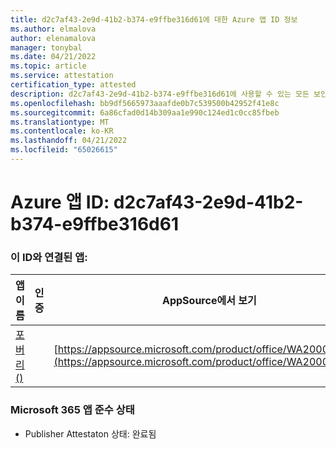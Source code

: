 ```yaml
---
title: d2c7af43-2e9d-41b2-b374-e9ffbe316d61에 대한 Azure 앱 ID 정보
ms.author: elmalova
author: elenamalova
manager: tonybal
ms.date: 04/21/2022
ms.topic: article
ms.service: attestation
certification_type: attested
description: d2c7af43-2e9d-41b2-b374-e9ffbe316d61에 사용할 수 있는 모든 보안 및 규정 준수 정보입니다.
ms.openlocfilehash: bb9df5665973aaafde0b7c539500b42952f41e8c
ms.sourcegitcommit: 6a86cfad0d14b309aa1e990c124ed1c0cc85fbeb
ms.translationtype: MT
ms.contentlocale: ko-KR
ms.lasthandoff: 04/21/2022
ms.locfileid: "65026615"
---
```

# <a name="azure-app-id-d2c7af43-2e9d-41b2-b374-e9ffbe316d61"></a>Azure 앱 ID: d2c7af43-2e9d-41b2-b374-e9ffbe316d61


### <a name="apps-associated-with-this-id"></a>이 ID와 연결된 앱:
| **앱 이름** | **인증** | **AppSource에서 보기** |
|--------------|---------------|-----------------------|
| [포버리 ()](../forward/WA200002916.md) |  | [https://appsource.microsoft.com/product/office/WA200002916](https://appsource.microsoft.com/product/office/WA200002916) |

### <a name="microsoft-365-app-compliance-status"></a>Microsoft 365 앱 준수 상태
- Publisher Attestaton 상태: 완료됨
